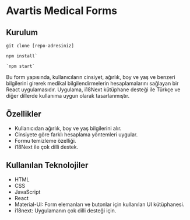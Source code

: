 # Avartis Medical Forms


## Kurulum
```
git clone [repo-adresiniz]
```
```
npm install`
```
```
`npm start`
```


Bu form yapısında, kullanıcıların cinsiyet, ağırlık, boy ve yaş ve benzeri bilgilerini girerek medikal bilgilendirmelerin hesaplamalarını sağlayan bir React uygulamasıdır. Uygulama, i18Next kütüphane desteği ile Türkçe ve diğer dillerde kullanıma uygun olarak tasarlanmıştır.

## Özellikler

* Kullanıcıdan ağırlık, boy ve yaş bilgilerini alır.
* Cinsiyete göre farklı hesaplama yöntemleri uygular.
* Formu temizleme özelliği.
* i18Next ile çok dilli destek.

## Kullanılan Teknolojiler

* HTML
* CSS
* JavaScript
* React
* Material-UI: Form elemanları ve butonlar için kullanılan UI kütüphanesi.
* i18next: Uygulamanın çok dilli desteği için.